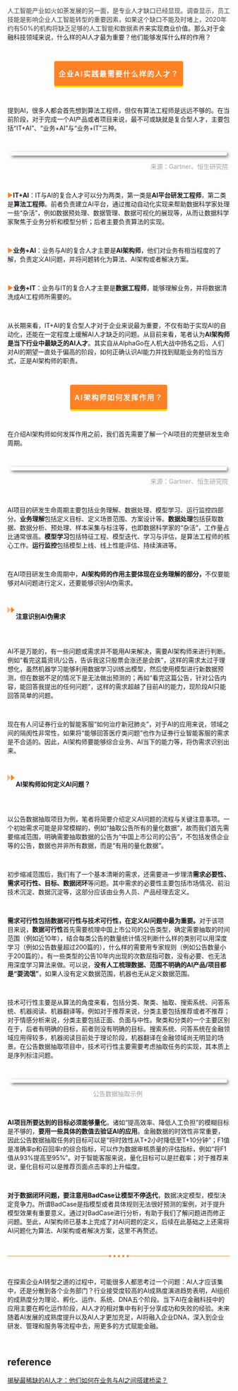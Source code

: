 ## 
<p style="white-space: normal;box-sizing: border-box;"><span style="color: rgb(63, 63, 61);box-sizing: border-box;">人工智能产业如火如荼发展的另一面，是专业人才缺口已经显现。调查显示，员工技能是影响企业人工智能转型的重要因素，如果这个缺口不能及时堵上，2020年约有50%的机构将缺乏足够的人工智能和数据素养</span>来实现商业价值。那么对于金融科技领域来说，什么样的AI人才最为重要？他们能够发挥什么样的作用？</p><p style="white-space: normal;box-sizing: border-box;"><br style="box-sizing: border-box;"  /></p></section><section style="text-align: center;justify-content: center;margin: 10px 0%;box-sizing: border-box;" powered-by="xiumi.us"><section style="display: inline-block;width: auto;vertical-align: top;box-shadow: rgb(254, 226, 0) 0px 4px 0px;min-width: 10%;max-width: 100%;height: auto;border-width: 0px;border-radius: 4px;border-style: none;border-color: rgb(62, 62, 62);overflow: hidden;background-color: rgb(255, 129, 36);box-sizing: border-box;"><section style="text-align: justify;font-size: 16px;letter-spacing: 2px;padding-right: 10px;padding-left: 10px;color: rgb(242, 249, 255);box-sizing: border-box;" powered-by="xiumi.us"><p style="white-space: normal;box-sizing: border-box;"><strong style="box-sizing: border-box;">企业AI实践最需要什么样的人才？</strong></p></section></section></section><section style="box-sizing: border-box;" powered-by="xiumi.us"><p style="white-space: normal;box-sizing: border-box;"><br  /></p><p style="white-space: normal;box-sizing: border-box;">提到AI，很多人都会首先想到算法工程师，但仅有算法工程师是远远不够的。在当前阶段，对于完成一个AI产品或者项目来说，最不可或缺就是复合型人才，主要包括“IT+AI”、“业务+AI”与“业务+IT”三种。</p><p style="white-space: normal;box-sizing: border-box;"><br style="box-sizing: border-box;"  /></p></section><section style="text-align: center;margin-top: 0.5em;margin-bottom: 0.5em;padding-left: 0.5em;padding-right: 0.5em;box-sizing: border-box;" powered-by="xiumi.us"><section style="box-sizing: border-box;width: 100%;border-width: 4px;border-style: solid;border-color: white;box-shadow: rgb(102, 102, 102) 3px 3px 7px;display: inline-block;line-height: 0;height: auto !important;"><img data-ratio="0.8916968" data-src="https://mmbiz.qpic.cn/mmbiz_png/pP8Kib4C4YtETibxqP5eq0cJiaqwJWNx25xg8FBt17kqYCvm9VaPYrtibHHjtSLcTWyqyqlz733rorGX7gLC8JvzQg/640?wx_fmt=png" data-type="png" data-w="554" style="vertical-align: middle;box-sizing: border-box;"  /></section></section><section style="box-sizing: border-box;" powered-by="xiumi.us"><p style="text-align: right;white-space: normal;box-sizing: border-box;"><span style="font-size: 14px;color: rgb(160, 160, 160);box-sizing: border-box;">来源：Gartner、恒生研究院&nbsp;</span></p><p style="white-space: normal;box-sizing: border-box;"><br  /></p><p style="white-space: normal;box-sizing: border-box;"><span style="color: rgb(255, 129, 36);box-sizing: border-box;">▶</span><strong style="box-sizing: border-box;">IT+AI</strong>：IT与AI的复合人才可以分为两类，第一类是<strong style="box-sizing: border-box;">AI平台研发工程师</strong>，第二类是<strong style="box-sizing: border-box;">算法工程师</strong>。前者负责建立AI平台，通过推动自动化实现来帮助数据科学家处理一些“杂活”，例如数据预处理、数据管理、数据可视化的展现等，从而让数据科学家聚焦于业务分析和模型分析；后者主要负责算法的实现。</p><p style="white-space: normal;box-sizing: border-box;"><br  /></p><p style="white-space: normal;box-sizing: border-box;"><span style="color: rgb(255, 129, 36);box-sizing: border-box;">▶</span><strong style="box-sizing: border-box;">业务+AI</strong>：业务与AI的复合人才主要是<strong style="box-sizing: border-box;">AI架构师</strong>，他们对业务有相当程度的了解，负责定义AI问题，并将问题转化为算法、AI架构或者解决方案。</p><p style="white-space: normal;box-sizing: border-box;"><br  /></p><p style="white-space: normal;box-sizing: border-box;"><span style="color: rgb(255, 129, 36);box-sizing: border-box;"><strong style="box-sizing: border-box;">▶</strong></span><strong style="box-sizing: border-box;">业务+IT</strong>：业务与IT的复合人才主要是<strong style="box-sizing: border-box;">数据工程师</strong>，能够理解业务，并将数据清洗成AI工程师所需要的。</p><p style="white-space: normal;box-sizing: border-box;"><br style="box-sizing: border-box;"  /></p><p style="white-space: normal;box-sizing: border-box;">从长期来看，IT+AI的复合型人才对于企业来说最为重要，不仅有助于实现AI的自动化，还能在一定程度上缓解AI人才缺乏的问题。从目前来看，笔者认为<strong style="box-sizing: border-box;">AI架构师是当下行业中最缺乏的AI人才</strong>。其实自从AlphaGo在人机大战中扬名之后，人们对AI的期望一直处于偏高的阶段，如何正确认识AI能力并找到赋能业务的恰当方式，正是AI架构师的职责。</p><p style="white-space: normal;box-sizing: border-box;"><br style="box-sizing: border-box;"  /></p></section><section style="text-align: center;justify-content: center;margin: 10px 0%;box-sizing: border-box;" powered-by="xiumi.us"><section style="display: inline-block;width: auto;vertical-align: top;box-shadow: rgb(254, 226, 0) 0px 4px 0px;min-width: 10%;max-width: 100%;height: auto;border-width: 0px;border-radius: 4px;border-style: none;border-color: rgb(62, 62, 62);overflow: hidden;background-color: rgb(255, 129, 36);box-sizing: border-box;"><section style="text-align: justify;font-size: 16px;letter-spacing: 2px;padding-right: 10px;padding-left: 10px;color: rgb(242, 249, 255);box-sizing: border-box;" powered-by="xiumi.us"><p style="white-space: normal;box-sizing: border-box;"><strong style="box-sizing: border-box;">AI架构师如何发挥作用？</strong></p></section></section></section><section style="box-sizing: border-box;" powered-by="xiumi.us"><p style="white-space: normal;box-sizing: border-box;"><br  /></p><p style="white-space: normal;box-sizing: border-box;">在介绍AI架构师如何发挥作用之前，我们首先需要了解一个AI项目的完整研发生命周期。</p><p style="white-space: normal;box-sizing: border-box;"><br style="box-sizing: border-box;"  /></p></section><section style="text-align: center;margin-top: 0.5em;margin-bottom: 0.5em;padding-left: 0.5em;padding-right: 0.5em;box-sizing: border-box;" powered-by="xiumi.us"><section style="box-sizing: border-box;width: 100%;border-width: 4px;border-style: solid;border-color: white;box-shadow: rgb(102, 102, 102) 3px 3px 7px;display: inline-block;line-height: 0;height: auto !important;"><img data-ratio="0.3792435" data-src="https://mmbiz.qpic.cn/mmbiz_png/pP8Kib4C4YtETibxqP5eq0cJiaqwJWNx25xWRQjCWDm8pcJChwGricicb1GAIb4EyRzO12SyBcWjsibb1AWP0ibHZsg0w/640?wx_fmt=png" data-type="png" data-w="1031" style="vertical-align: middle;box-sizing: border-box;"  /></section></section><section style="box-sizing: border-box;" powered-by="xiumi.us"><p style="text-align: right;white-space: normal;box-sizing: border-box;"><span style="font-size: 14px;color: rgb(160, 160, 160);box-sizing: border-box;">来源：Gartner、恒生研究院</span><span style="font-size: 14px;color: rgb(160, 160, 160);box-sizing: border-box;">&nbsp;</span></p><p style="white-space: normal;box-sizing: border-box;"><br style="box-sizing: border-box;"  /></p><p style="white-space: normal;box-sizing: border-box;">AI项目的研发生命周期主要包括业务理解、数据处理、模型学习、运行监控四部分。<strong style="box-sizing: border-box;">业务理解</strong>包括定义目标、定义场景范围、方案设计等。<strong style="box-sizing: border-box;">数据处理</strong>包括获取数据、数据分析、预处理、样本采集与标注等，也即数据科学家的“杂活”，工作量占比通常很高。<strong style="box-sizing: border-box;">模型学习</strong>包括特征工程、模型迭代、学习与评估，是算法工程师的核心工作。<strong style="box-sizing: border-box;">运行监控</strong>包括模型上线、线上性能评估、持续演进等。</p><p style="white-space: normal;box-sizing: border-box;"><br  /></p><p style="white-space: normal;box-sizing: border-box;">在AI项目研发生命周期中，<strong style="box-sizing: border-box;">AI架构师的作用主要体现在业务理解的部分，</strong>不仅要能够对AI问题进行定义，还要能够识别AI伪需求。</p><p style="white-space: normal;box-sizing: border-box;"><br  /></p></section><section style="margin-top: 10px;margin-bottom: 10px;line-height: 1;box-sizing: border-box;" powered-by="xiumi.us"><section style="display: inline-block;vertical-align: top;box-sizing: border-box;"><span style="width: 0px;display: inline-block;opacity: 0.6;border-left: 0.6em solid rgb(255, 129, 36);border-top: 0.5em solid transparent !important;border-bottom: 0.5em solid transparent !important;box-sizing: border-box;"> </span><span style="width: 0px;display: inline-block;border-left: 0.6em solid rgb(255, 129, 36);border-top: 0.5em solid transparent !important;border-bottom: 0.5em solid transparent !important;box-sizing: border-box;"> </span> </section><section style="display: inline-block;vertical-align: top;line-height: 1.2;padding-left: 3px;box-sizing: border-box;"><p style="box-sizing: border-box;"><strong style="box-sizing: border-box;">注意识别AI伪需求</strong></p></section></section><section style="box-sizing: border-box;" powered-by="xiumi.us"><p style="white-space: normal;box-sizing: border-box;"><br  /></p><p style="white-space: normal;box-sizing: border-box;">AI不是万能的，有一些问题或需求并不能用AI来解决，需要AI架构师来进行判断。例如“看完这篇资讯/公告，告诉我这只股票会涨还是会跌”，这样的需求太过于理想化，虽然机器学习能够利用数据学习训练出模型，然后使用模型进行新数据预测，但在数据不足的情况下是无法做出预测的；再如“看完这篇公告，针对公告内容，能回答我提出的任何问题”，这样的需求超越了目前AI的能力，现阶段AI只能回答简单的问题。</p><p style="white-space: normal;box-sizing: border-box;"><br style="box-sizing: border-box;"  /></p><p style="white-space: normal;box-sizing: border-box;">现在有人问证券行业的智能客服“如何治疗新冠肺炎”，对于AI的应用来说，领域之间的隔阂性非常性，如果将“能够回答医疗类问题”也作为证券行业智能客服的需求是不合适的。因此，AI架构师要能够综合业务、AI当下的能力等，将伪需求识别出来。</p><p style="white-space: normal;box-sizing: border-box;"><br  /></p></section><section style="margin-top: 10px;margin-bottom: 10px;line-height: 1;box-sizing: border-box;" powered-by="xiumi.us"><section style="display: inline-block;vertical-align: top;box-sizing: border-box;"><span style="width: 0px;display: inline-block;opacity: 0.6;border-left: 0.6em solid rgb(255, 129, 36);border-top: 0.5em solid transparent !important;border-bottom: 0.5em solid transparent !important;box-sizing: border-box;"> </span><span style="width: 0px;display: inline-block;border-left: 0.6em solid rgb(255, 129, 36);border-top: 0.5em solid transparent !important;border-bottom: 0.5em solid transparent !important;box-sizing: border-box;"> </span> </section><section style="display: inline-block;vertical-align: top;line-height: 1.2;padding-left: 3px;box-sizing: border-box;"><p style="box-sizing: border-box;"><strong style="box-sizing: border-box;">AI架构师如何定义AI问题？</strong></p></section></section><section style="box-sizing: border-box;" powered-by="xiumi.us"><p style="white-space: normal;box-sizing: border-box;"><br  /></p><p style="white-space: normal;box-sizing: border-box;">以公告数据抽取项目为例，笔者将简要介绍定义AI问题的流程与关键注意事项。一个初始需求可能是非常模糊的，例如“抽取公告所有的量化数据”，故而我们首先需要缩减范围，明确需要抽取数据的公告为“中国上市公司的公告”，不包括发债企业等的公告，数据也并非所有数据，而是“有用的量化数据”。</p><p style="white-space: normal;box-sizing: border-box;"><br  /></p></section><section style="box-sizing: border-box;" powered-by="xiumi.us"><p style="white-space: normal;box-sizing: border-box;">初步缩减范围后，我们有了一个基本清晰的需求，还需要进一步理清<strong style="box-sizing: border-box;">需求必要性、需求可行性、目标、数据闭环</strong>等问题。其中需求的必要性主要包括市场情况、前沿技术沉淀、数据沉淀等，这部分应该由业务人员、产品经理去定义。<br style="box-sizing: border-box;"  /></p><p style="white-space: normal;box-sizing: border-box;"><br  /></p><p style="white-space: normal;box-sizing: border-box;"><strong style="box-sizing: border-box;">需求可行性包括数据可行性与技术可行性，在定义AI问题中最为重要。</strong>对于该项目来说，<strong style="box-sizing: border-box;">数据可行性</strong>首先需要梳理中国上市公司的公告类型，确定需要抽取的时间范围（例如近10年），结合每类公告的数量统计情况判断什么样的类别可以用深度学习（例如公告数量超过200篇的），什么样的需要用专家规则（例如公告数量小于200篇的）。有一些类型的公告10年内出现的次数屈指可数，没有必要、也无法用深度学习算法来做。可以说，<strong style="box-sizing: border-box;">没有人工梳理数据、范围不明确的AI产品/项目都是“耍流氓”</strong>，如果人没有定义数据范围，机器也无从定义数据范围。</p><p style="white-space: normal;box-sizing: border-box;"><br style="box-sizing: border-box;"  /></p><p style="white-space: normal;box-sizing: border-box;">技术可行性主要是从算法的角度来看，包括分类、聚类、抽取、搜索系统、问答系统、机器阅读、机器翻译等。例如对于推荐来说，分类主要包括推荐或者不推荐；对于情感分析来说，分类主要包括正面、负面与中性。聚类和分类的一个主要区别在于，后者有明确的目标，前者则没有明确的目标。搜索系统、问答系统在金融领域应用得较多，机器阅读目前处于理论阶段，机器翻译在金融领域尚无明显的场景。在公告数据抽取项目中，技术可行性主要需要考虑抽取任务的实现，其本质上是序列标注问题。</p><p style="white-space: normal;box-sizing: border-box;"><br  /></p></section><section style="text-align: center;margin-top: 0.5em;margin-bottom: 0.5em;padding-left: 0.5em;padding-right: 0.5em;box-sizing: border-box;" powered-by="xiumi.us"><section style="box-sizing: border-box;width: 100%;border-width: 4px;border-style: solid;border-color: white;box-shadow: rgb(102, 102, 102) 3px 3px 7px;display: inline-block;line-height: 0;height: auto !important;"><img data-ratio="0.8504578" data-src="https://mmbiz.qpic.cn/mmbiz_png/pP8Kib4C4YtETibxqP5eq0cJiaqwJWNx25xoe0uLg65NpXzMwl3yAx2dN5L6ux8tZE9uezTDAibuzGypZ6nhEzRD5g/640?wx_fmt=png" data-type="png" data-w="983" style="vertical-align: middle;box-sizing: border-box;"  /></section></section><section style="box-sizing: border-box;" powered-by="xiumi.us"><p style="text-align: center;white-space: normal;box-sizing: border-box;"><span style="font-size: 14px;color: rgb(160, 160, 160);box-sizing: border-box;">公告数据抽取示例&nbsp;</span><br style="box-sizing: border-box;"  /></p><p style="white-space: normal;box-sizing: border-box;"><br  /></p><p style="white-space: normal;box-sizing: border-box;"><strong style="box-sizing: border-box;">AI项目所要达到的目标必须能够量化</strong>，诸如“提高效率、降低人工负担”的模糊目标是不够的，<strong style="box-sizing: border-box;">要用一些具体的数值去验证AI的应用</strong>。金融数据的时效性非常重要，因此公告数据抽取任务的目标可以是“将时效性从T+2小时降低至T+10分钟”；F1值是准确率p和召回率r的综合指标，可以作为数据审核质量的评估指标，例如“将F1值从93%提高至95%”。对于智能客服来说，量化目标可以是拦截率；对于推荐来说，量化目标可以是推荐页面点击率的上升幅度。</p><p style="white-space: normal;box-sizing: border-box;"><br  /></p><p style="white-space: normal;box-sizing: border-box;"><strong style="box-sizing: border-box;">对于数据闭环问题，要注意</strong><strong style="box-sizing: border-box;">用BadCase让模型不停迭代</strong>，数据决定模型，模型决定竞争力。所谓BadCase是指模型或者具体规则无法很好预测的案例，对于提升模型效果有重要意义。通过对BadCase进行分析，有助于我们了解问题进而修正问题。至此，AI架构师已基本上完成了对AI问题的定义，后续在此基础之上还需将AI问题化为算法、AI架构或者解决方案，这里不再赘述。</p><p style="white-space: normal;box-sizing: border-box;"><br style="box-sizing: border-box;"  /></p></section><section style="margin-top: 10px;margin-bottom: 10px;text-align: center;box-sizing: border-box;" powered-by="xiumi.us"><section style="border-bottom: 1px solid rgb(255, 129, 36);padding-top: 3px;width: 100%;margin-bottom: -3px;box-sizing: border-box;line-height: 0;"><section style="line-height: 0;width: 0px;"><svg viewbox="0 0 1 1" style="vertical-align:top;"></svg></section></section><section style="height: 5px;line-height: 5px;box-sizing: border-box;"><section style="display: inline-block;vertical-align: top;background-color: rgb(255, 255, 255);box-sizing: border-box;"><span style="width: 5px;height: 5px;float: left;border-radius: 50%;background-color: rgb(255, 129, 36);box-sizing: border-box;"></span> <span style="width: 5px;height: 5px;float: left;border-radius: 50%;margin-left: 5px;background-color: rgb(255, 129, 36);box-sizing: border-box;"></span> <span style="width: 5px;height: 5px;float: left;border-radius: 50%;margin-left: 5px;background-color: rgb(255, 129, 36);box-sizing: border-box;"></span> <span style="width: 5px;height: 5px;float: left;border-radius: 50%;margin-left: 5px;background-color: rgb(255, 129, 36);box-sizing: border-box;"></span> <span style="width: 5px;height: 5px;float: left;border-radius: 50%;margin-left: 5px;background-color: rgb(255, 129, 36);box-sizing: border-box;"></span> </section><section style="clear: both;box-sizing: border-box;line-height: 0;"><section style="line-height: 0;width: 0px;"><svg viewbox="0 0 1 1" style="vertical-align:top;"></svg></section></section></section></section><section style="box-sizing: border-box;" powered-by="xiumi.us"><p style="white-space: normal;box-sizing: border-box;"><br style="box-sizing: border-box;"  /></p><p style="white-space: normal;box-sizing: border-box;">在探索企业AI转型之道的过程中，可能很多人都思考过一个问题：AI人才应该集中，还是分散到各个业务部门？行业接受度较高的AI成熟度演进趋势表明，AI组织的成熟度分为理论、孵化、运作、系统、DNA五个阶段。当下AI在金融科技中的应用主要在孵化运作阶段，AI人才的相对集中有利于分享成功和失败的经验。未来随着AI发展的成熟度提升以及AI人才更加充足，AI将融入企业DNA，深入到企业研发、管理和服务等流程中去，用更多的方式赋能金融。</p>

&nbsp;
## reference
[揭秘最稀缺的AI人才：他们如何在业务与AI之间搭建桥梁？](https://mp.weixin.qq.com/s/nvSF13uXGw45bzo7NS4h0A)  
